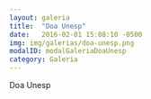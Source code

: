 ```yaml
---
layout: galeria
title:  "Doa Unesp"
date:   2016-02-01 15:08:10 -0500
img: img/galerias/doa-unesp.png
modalID: modalGaleriaDoaUnesp
category: Galeria
---
```

Doa Unesp
